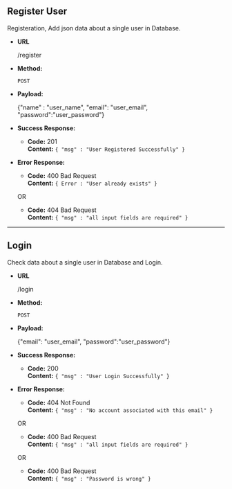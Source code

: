 **Register User**
----
  Registeration, Add json data about a single user in Database. 

* **URL**

  /register

* **Method:**

  `POST`
* **Payload:**
  
  {"name" : "user_name", "email": "user_email", "password":"user_password"}

* **Success Response:**

  * **Code:** 201 <br />
    **Content:** `{ "msg" : "User Registered Successfully" }`

* **Error Response:**

  * **Code:** 400 Bad Request <br />
    **Content:** `{ Error : "User already exists" }`

  OR

  * **Code:** 404 Bad Request <br />
    **Content:** `{ "msg" : "all input fields are required" }`

----

**Login**
----
  Check data about a single user in Database and Login.   

* **URL**

  /login

* **Method:**

  `POST`
* **Payload:**
  
  {"email": "user_email", "password":"user_password"}

* **Success Response:**

  * **Code:** 200 <br />
    **Content:** `{ "msg" : "User Login Successfully" }`

* **Error Response:**

  * **Code:** 404 Not Found <br />
    **Content:** `{ "msg" : "No account associated with this email" }`

  OR

  * **Code:** 400 Bad Request <br />
    **Content:** `{ "msg" : "all input fields are required" }`

  OR

  * **Code:** 400 Bad Request <br />
    **Content:** `{ "msg" : "Password is wrong" }`